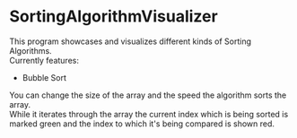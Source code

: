 # SortingAlgorithmVisualizer
This program showcases and visualizes different kinds of Sorting Algorithms.
<br>Currently features:
- Bubble Sort

You can change the size of the array and the speed the algorithm sorts the array.<br>
While it iterates through the array the current index which is being sorted is marked green and the index to which it's being compared is shown red.
